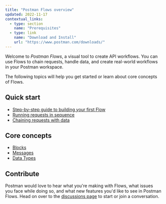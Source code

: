 ```yaml
---
title: "Postman Flows overview"
updated: 2022-11-17
contextual_links:
  - type: section
    name: "Prerequisites"
  - type: link
    name: "Download and Install"
    url: "https://www.postman.com/downloads/"
---
```


Welcome to _Postman Flows_, a visual tool to create API workflows. You can use Flows to chain requests, handle data, and create real-world workflows in your Postman workspace.

The following topics will help you get started or learn about core concepts of Flows.

## Quick start

- [Step-by-step guide to building your first Flow](/docs/postman-flows/flows-getting-started/building-your-first-flow/)
- [Running requests in sequence](/docs/postman-flows/flows-getting-started/running-requests-in-sequence/)
- [Chaining requests with data](/docs/postman-flows/flows-getting-started/chaining-requests-with-data/)

## Core concepts

- [Blocks](/docs/postman-flows/core-concepts/blocks/)
- [Messages](/docs/postman-flows/core-concepts/messages/)
- [Data Types](/docs/postman-flows/core-concepts/data-types/)

## Contribute

Postman would love to hear what you're making with Flows, what issues you face while doing so, and what new features you'd like to see in Postman Flows. Head on over to the [discussions page](https://github.com/postmanlabs/postman-flows/discussions) to start or join a conversation.
